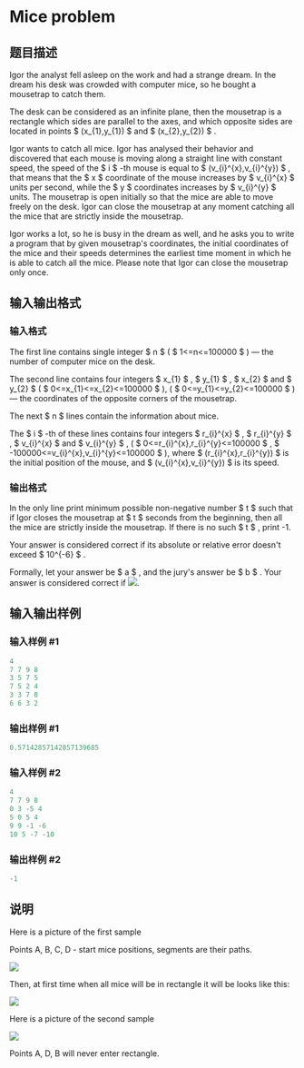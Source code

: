 # Mice problem

## 题目描述

Igor the analyst fell asleep on the work and had a strange dream. In the dream his desk was crowded with computer mice, so he bought a mousetrap to catch them.

The desk can be considered as an infinite plane, then the mousetrap is a rectangle which sides are parallel to the axes, and which opposite sides are located in points $ (x_{1},y_{1}) $ and $ (x_{2},y_{2}) $ .

Igor wants to catch all mice. Igor has analysed their behavior and discovered that each mouse is moving along a straight line with constant speed, the speed of the $ i $ -th mouse is equal to $ (v_{i}^{x},v_{i}^{y}) $ , that means that the $ x $ coordinate of the mouse increases by $ v_{i}^{x} $ units per second, while the $ y $ coordinates increases by $ v_{i}^{y} $ units. The mousetrap is open initially so that the mice are able to move freely on the desk. Igor can close the mousetrap at any moment catching all the mice that are strictly inside the mousetrap.

Igor works a lot, so he is busy in the dream as well, and he asks you to write a program that by given mousetrap's coordinates, the initial coordinates of the mice and their speeds determines the earliest time moment in which he is able to catch all the mice. Please note that Igor can close the mousetrap only once.

## 输入输出格式

### 输入格式

The first line contains single integer $ n $ ( $ 1<=n<=100000 $ ) — the number of computer mice on the desk.

The second line contains four integers $ x_{1} $ , $ y_{1} $ , $ x_{2} $ and $ y_{2} $ ( $ 0<=x_{1}<=x_{2}<=100000 $ ), ( $ 0<=y_{1}<=y_{2}<=100000 $ ) — the coordinates of the opposite corners of the mousetrap.

The next $ n $ lines contain the information about mice.

The $ i $ -th of these lines contains four integers $ r_{i}^{x} $ , $ r_{i}^{y} $ , $ v_{i}^{x} $ and $ v_{i}^{y} $ , ( $ 0<=r_{i}^{x},r_{i}^{y}<=100000 $ , $ -100000<=v_{i}^{x},v_{i}^{y}<=100000 $ ), where $ (r_{i}^{x},r_{i}^{y}) $ is the initial position of the mouse, and $ (v_{i}^{x},v_{i}^{y}) $ is its speed.

### 输出格式

In the only line print minimum possible non-negative number $ t $ such that if Igor closes the mousetrap at $ t $ seconds from the beginning, then all the mice are strictly inside the mousetrap. If there is no such $ t $ , print -1.

Your answer is considered correct if its absolute or relative error doesn't exceed $ 10^{-6} $ .

Formally, let your answer be $ a $ , and the jury's answer be $ b $ . Your answer is considered correct if ![](https://cdn.luogu.com.cn/upload/vjudge_pic/CF793C/313939207300df9d9a3c0d148fdf8efe71d5f7e3.png).

## 输入输出样例

### 输入样例 #1

```cpp
4
7 7 9 8
3 5 7 5
7 5 2 4
3 3 7 8
6 6 3 2

```
### 输出样例 #1

```cpp
0.57142857142857139685

```
### 输入样例 #2

```cpp
4
7 7 9 8
0 3 -5 4
5 0 5 4
9 9 -1 -6
10 5 -7 -10

```
### 输出样例 #2

```cpp
-1

```
## 说明

Here is a picture of the first sample

Points A, B, C, D - start mice positions, segments are their paths.

![](https://cdn.luogu.com.cn/upload/vjudge_pic/CF793C/0c2fcb8709057e532ca0131544d2596c5ce57683.png)

Then, at first time when all mice will be in rectangle it will be looks like this:

![](https://cdn.luogu.com.cn/upload/vjudge_pic/CF793C/243afe4c229018b391d2ff30ae0186ebf1cbce8c.png)

Here is a picture of the second sample

![](https://cdn.luogu.com.cn/upload/vjudge_pic/CF793C/c8ca503e68f8ea8d507deb9be3b10b823dad4205.png)

Points A, D, B will never enter rectangle.

